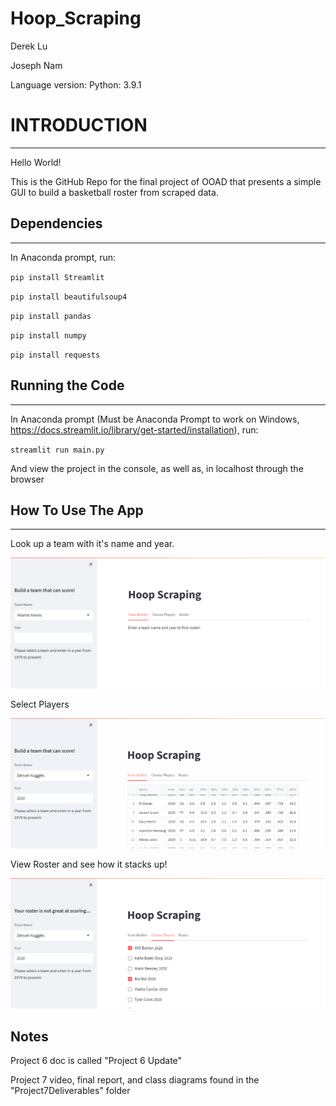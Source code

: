 # Hoop_Scraping

Derek Lu

Joseph Nam

Language version: Python: 3.9.1

# INTRODUCTION
------------

Hello World!

This is the GitHub Repo for the final project of OOAD that presents a simple GUI to build a basketball roster from scraped data.

## Dependencies
___

In Anaconda prompt, run:

`pip install Streamlit`

`pip install beautifulsoup4`

`pip install pandas`

`pip install numpy`

`pip install requests`

## Running the Code
___

In Anaconda prompt (Must be Anaconda Prompt to work on Windows, https://docs.streamlit.io/library/get-started/installation), run:

`streamlit run main.py`


And view the project in the console, as well as, in localhost through the browser

## How To Use The App
___

Look up a team with it's name and year.

![](https://github.com/DerekLStudent/Hoop_Scraping/blob/main/Select_Team.gif)

Select Players

![](https://github.com/DerekLStudent/Hoop_Scraping/blob/main/choose_players.gif)

View Roster and see how it stacks up!

![](https://github.com/DerekLStudent/Hoop_Scraping/blob/main/roster.gif)

## Notes

Project 6 doc is called "Project 6 Update"

Project 7 video, final report, and class diagrams found in the "Project7Deliverables" folder


